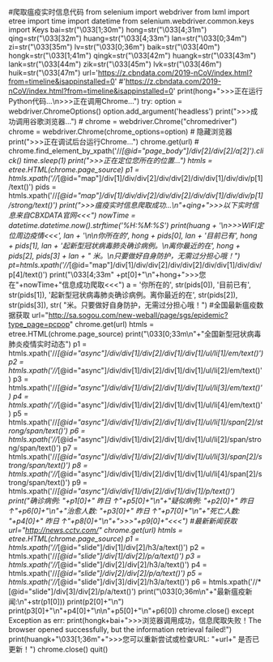 #爬取瘟疫实时信息代码
from selenium import webdriver
from lxml import etree
import time
import datetime
from selenium.webdriver.common.keys import Keys
bai=str("\033[1;30m")
hong=str("\033[4;31m")
qing=str("\033[32m")
huang=str("\033[4;33m")
lan=str("\033[0;34m")
zi=str("\033[35m")
lv=str("\033[0;36m")
baik=str("\033[40m")
hongk=str("\033[1;41m")
qingk=str("\033[42m")
huangk=str("\033[43m")
lank=str("\033[44m")
zik=str("\033[45m")
lvk=str("\033[46m")
huik=str("\033[47m")
url='https://z.cbndata.com/2019-nCoV/index.html?from=timeline&isappinstalled=0'
#'https://z.cbndata.com/2019-nCoV/index.html?from=timeline&isappinstalled=0'
print(hong+">>>正在运行Python代码...\n>>>正在调用Chrome...")
try:
    option = webdriver.ChromeOptions()
    option.add_argument('headless')
    print(">>>成功调用谷歌浏览器...")
    # chrome = webdriver.Chrome("chromedriver")
    chrome = webdriver.Chrome(chrome_options=option)  # 隐藏浏览器
    print(">>>正在调试后台运行Chrome...")
    chrome.get(url)
    # chrome.find_element_by_xpath('//*[@id="page_body"]/div[2]/div[2]/a[2]').click()
    time.sleep(1)
    print(">>>正在定位您所在的位置...")
    htmls = etree.HTML(chrome.page_source)
    p1 = htmls.xpath('//*[@id="map"]/div[1]/div/div[2]/div/div[2]/div/div[1]/div/div/p[1]/text()')
    pids = htmls.xpath('//*[@id="map"]/div[1]/div/div[2]/div/div[2]/div/div[1]/div/div/p[1]/strong/text()')
    print(">>>瘟疫实时信息爬取成功...\n"+qing+">>>以下实时信息来自CBXDATA官网<<<")
    nowTime = datetime.datetime.now().strftime('%H:%M:%S')
    print(huang + '\n>>>WIFI定位周边疫情<<<', lan + '\n\n你所在的', hong + pids[0], lan + '目前已有', hong + pids[1],
          lan + '起新型冠状病毒肺炎确诊病例。\n离你最近的在', hong + pids[2], pids[3] + lan + " 米。\n只要做好自身防护，无需过分担心哦！")
    pt=htmls.xpath('//*[@id="map"]/div[1]/div/div[2]/div/div[2]/div/div[1]/div/div/p[4]/text()')
    print("\033[4;33m" +pt[0]+"\n"+hong+">>>您在"+nowTime+"信息成功爬取<<<")
    a = '你所在的', str(pids[0]), '目前已有', str(pids[1]), '起新型冠状病毒肺炎确诊病例。离你最近的在', str(pids[2]), str(pids[3]), str(
        "米。只要做好自身防护，无需过分担心哦！")
    #全国最新瘟疫数据获取
    url="http://sa.sogou.com/new-weball/page/sgs/epidemic?type_page=pcpop"
    chrome.get(url)
    htmls = etree.HTML(chrome.page_source)
    print("\033[0;33m\n"+"全国新型冠状病毒 肺炎疫情实时动态")
    p1 = htmls.xpath('//*[@id="async"]/div/div[1]/div[2]/div[1]/div[1]/ul/li[1]/em/text()')
    p2 = htmls.xpath('//*[@id="async"]/div/div[1]/div[2]/div[1]/div[1]/ul/li[2]/em/text()')
    p3 = htmls.xpath('//*[@id="async"]/div/div[1]/div[2]/div[1]/div[1]/ul/li[3]/em/text()')
    p4 = htmls.xpath('//*[@id="async"]/div/div[1]/div[2]/div[1]/div[1]/ul/li[4]/em/text()')
    p5 = htmls.xpath('//*[@id="async"]/div/div[1]/div[2]/div[1]/div[1]/ul/li[1]/span[2]/strong/span/text()')
    p6 = htmls.xpath('//*[@id="async"]/div/div[1]/div[2]/div[1]/div[1]/ul/li[2]/span/strong/span/text()')
    p7 = htmls.xpath('//*[@id="async"]/div/div[1]/div[2]/div[1]/div[1]/ul/li[3]/span[2]/strong/span/text()')
    p8 = htmls.xpath('//*[@id="async"]/div/div[1]/div[2]/div[1]/div[1]/ul/li[4]/span[2]/strong/span/text()')
    p9 = htmls.xpath('//*[@id="async"]/div/div[1]/div[2]/div[1]/div[1]/p/text()')
    print("确诊病例: "+p1[0]+"   昨日 ↑"+p5[0]+"\n"+"疑似病例: "+p2[0]+"    昨日 ↑"+p6[0]+"\n"+"治愈人数: "+p3[0]+"    昨日 ↑"+p7[0]+"\n"+"死亡人数: "+p4[0]+"    昨日 ↑"+p8[0]+"\n"+">>>"+p9[0]+"<<<")
    #最新新闻获取
    url="http://news.cctv.com/"
    chrome.get(url)
    htmls = etree.HTML(chrome.page_source)
    p1 = htmls.xpath('//*[@id="slide"]/div[1]/div[2]/h3/a/text()')
    p2 = htmls.xpath('//*[@id="slide"]/div[1]/div[2]/p/a/text()')
    p3 = htmls.xpath('//*[@id="slide"]/div[2]/div[2]/h3/a/text()')
    p4 = htmls.xpath('//*[@id="slide"]/div[2]/div[2]/p/a/text()')
    p5 = htmls.xpath('//*[@id="slide"]/div[3]/div[2]/h3/a/text()')
    p6 = htmls.xpath('//*[@id="slide"]/div[3]/div[2]/p/a/text()')
    print("\033[0;36m\n"+"最新瘟疫新闻:\n"+str(p1[0]))
    print(p2[0]+"\n")
    print(p3[0]+"\n"+p4[0]+"\n\n"+p5[0]+"\n"+p6[0])
    chrome.close()
except Exception as err:
    print(hongk+bai+">>>浏览器调用成功，信息爬取失败！The browser opened successfully, but the information retrieval failed!")
    print(huangk+"\033[1;36m"+">>>您可以重新尝试或检查URL: "+url+" 是否已更新！")
    chrome.close()
    quit()
